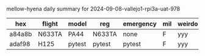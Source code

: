 mellow-hyena daily summary for 2024-09-08-vallejo1-rpi3a-uat-978

|hex|flight|model|reg|emergency|mil|weirdo|
|--|--|--|--|--|--|--|
|a84a8b|N633TA|PA44|N633TA|none|F|yyy|
|adaf98|H125|pytest|pytest|pytest|F|yyy|
